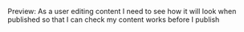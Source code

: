Preview: As a user editing content I need to see how it will look when published so that I can check my content works before I publish
